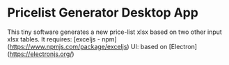 # Pricelist Generator Desktop App

This tiny software generates a new price-list xlsx based on two other input xlsx tables.
It requires: [exceljs - npm] (https://www.npmjs.com/package/exceljs)
UI: based on [Electron] (https://electronjs.org/)
